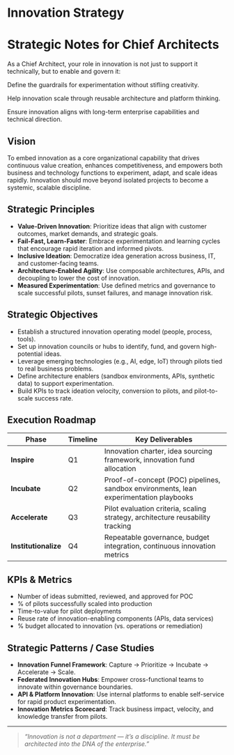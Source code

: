 # Innovation Strategy

# Strategic Notes for Chief Architects
As a Chief Architect, your role in innovation is not just to support it technically, but to enable and govern it:

Define the guardrails for experimentation without stifling creativity.

Help innovation scale through reusable architecture and platform thinking.

Ensure innovation aligns with long-term enterprise capabilities and technical direction.

## Vision

To embed innovation as a core organizational capability that drives continuous value creation, enhances competitiveness, and empowers both business and technology functions to experiment, adapt, and scale ideas rapidly. Innovation should move beyond isolated projects to become a systemic, scalable discipline.

## Strategic Principles

- **Value-Driven Innovation**: Prioritize ideas that align with customer outcomes, market demands, and strategic goals.
- **Fail-Fast, Learn-Faster**: Embrace experimentation and learning cycles that encourage rapid iteration and informed pivots.
- **Inclusive Ideation**: Democratize idea generation across business, IT, and customer-facing teams.
- **Architecture-Enabled Agility**: Use composable architectures, APIs, and decoupling to lower the cost of innovation.
- **Measured Experimentation**: Use defined metrics and governance to scale successful pilots, sunset failures, and manage innovation risk.

## Strategic Objectives

- Establish a structured innovation operating model (people, process, tools).
- Set up innovation councils or hubs to identify, fund, and govern high-potential ideas.
- Leverage emerging technologies (e.g., AI, edge, IoT) through pilots tied to real business problems.
- Define architecture enablers (sandbox environments, APIs, synthetic data) to support experimentation.
- Build KPIs to track ideation velocity, conversion to pilots, and pilot-to-scale success rate.

## Execution Roadmap

| Phase       | Timeline | Key Deliverables |
|-------------|----------|------------------|
| **Inspire**   | Q1       | Innovation charter, idea sourcing framework, innovation fund allocation |
| **Incubate**  | Q2       | Proof-of-concept (POC) pipelines, sandbox environments, lean experimentation playbooks |
| **Accelerate**| Q3       | Pilot evaluation criteria, scaling strategy, architecture reusability tracking |
| **Institutionalize** | Q4 | Repeatable governance, budget integration, continuous innovation metrics |

## KPIs & Metrics

- Number of ideas submitted, reviewed, and approved for POC
- % of pilots successfully scaled into production
- Time-to-value for pilot deployments
- Reuse rate of innovation-enabling components (APIs, data services)
- % budget allocated to innovation (vs. operations or remediation)

## Strategic Patterns / Case Studies

- **Innovation Funnel Framework**: Capture → Prioritize → Incubate → Accelerate → Scale.
- **Federated Innovation Hubs**: Empower cross-functional teams to innovate within governance boundaries.
- **API & Platform Innovation**: Use internal platforms to enable self-service for rapid product experimentation.
- **Innovation Metrics Scorecard**: Track business impact, velocity, and knowledge transfer from pilots.

---

> _“Innovation is not a department — it’s a discipline. It must be architected into the DNA of the enterprise.”_
